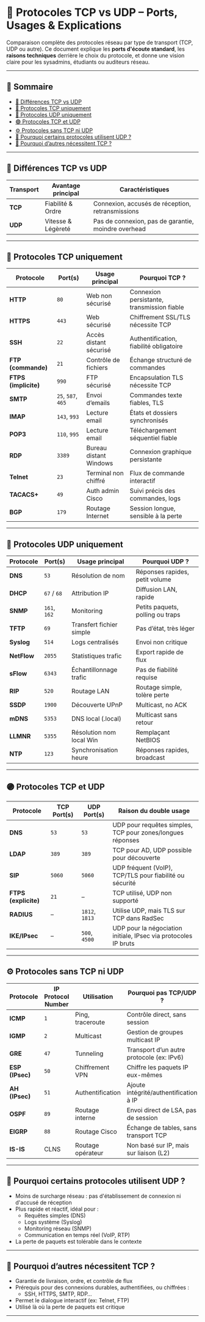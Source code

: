# 📡 Protocoles TCP vs UDP – Ports, Usages & Explications

Comparaison complète des protocoles réseau par type de transport (TCP, UDP ou autre). Ce document explique les **ports d'écoute standard**, les **raisons techniques** derrière le choix du protocole, et donne une vision claire pour les sysadmins, étudiants ou auditeurs réseau.

---

## 🧭 Sommaire

- [🔁 Différences TCP vs UDP](#-différences-tcp-vs-udp)
- [🔷 Protocoles TCP uniquement](#-protocoles-tcp-uniquement)
- [🔶 Protocoles UDP uniquement](#-protocoles-udp-uniquement)
- [🟣 Protocoles TCP et UDP](#-protocoles-tcp-et-udp)
- [⚙️ Protocoles sans TCP ni UDP](#️-protocoles-sans-tcp-ni-udp)
- [🧠 Pourquoi certains protocoles utilisent UDP ?](#-pourquoi-certains-protocoles-utilisent-udp-)
- [🔐 Pourquoi d’autres nécessitent TCP ?](#-pourquoi-dautres-nécessitent-tcp-)

---

## 🔁 Différences TCP vs UDP

| Transport | Avantage principal         | Caractéristiques |
|----------|-----------------------------|------------------|
| **TCP**  | Fiabilité & Ordre           | Connexion, accusés de réception, retransmissions |
| **UDP**  | Vitesse & Légèreté          | Pas de connexion, pas de garantie, moindre overhead |

---

## 🔷 Protocoles TCP uniquement

| Protocole | Port(s) | Usage principal | Pourquoi TCP ? |
|----------|--------|------------------|----------------|
| **HTTP**       | `80`           | Web non sécurisé       | Connexion persistante, transmission fiable |
| **HTTPS**      | `443`          | Web sécurisé           | Chiffrement SSL/TLS nécessite TCP |
| **SSH**        | `22`           | Accès distant sécurisé | Authentification, fiabilité obligatoire |
| **FTP (commande)** | `21`       | Contrôle de fichiers   | Échange structuré de commandes |
| **FTPS (implicite)** | `990`     | FTP sécurisé           | Encapsulation TLS nécessite TCP |
| **SMTP**       | `25`, `587`, `465` | Envoi d’emails      | Commandes texte fiables, TLS |
| **IMAP**       | `143`, `993`   | Lecture email          | États et dossiers synchronisés |
| **POP3**       | `110`, `995`   | Lecture email          | Téléchargement séquentiel fiable |
| **RDP**        | `3389`         | Bureau distant Windows | Connexion graphique persistante |
| **Telnet**     | `23`           | Terminal non chiffré   | Flux de commande interactif |
| **TACACS+**    | `49`           | Auth admin Cisco       | Suivi précis des commandes, logs |
| **BGP**        | `179`          | Routage Internet       | Session longue, sensible à la perte |

---

## 🔶 Protocoles UDP uniquement

| Protocole | Port(s) | Usage principal | Pourquoi UDP ? |
|----------|--------|------------------|----------------|
| **DNS**        | `53`           | Résolution de nom       | Réponses rapides, petit volume |
| **DHCP**       | `67` / `68`    | Attribution IP          | Diffusion LAN, rapide |
| **SNMP**       | `161`, `162`   | Monitoring              | Petits paquets, polling ou traps |
| **TFTP**       | `69`           | Transfert fichier simple| Pas d’état, très léger |
| **Syslog**     | `514`          | Logs centralisés        | Envoi non critique |
| **NetFlow**    | `2055`         | Statistiques trafic     | Export rapide de flux |
| **sFlow**      | `6343`         | Échantillonnage trafic  | Pas de fiabilité requise |
| **RIP**        | `520`          | Routage LAN             | Routage simple, tolère perte |
| **SSDP**       | `1900`         | Découverte UPnP         | Multicast, no ACK |
| **mDNS**       | `5353`         | DNS local (.local)      | Multicast sans retour |
| **LLMNR**      | `5355`         | Résolution nom local Win| Remplaçant NetBIOS |
| **NTP**        | `123`          | Synchronisation heure   | Réponses rapides, broadcast |

---

## 🟣 Protocoles TCP et UDP

| Protocole | TCP Port(s) | UDP Port(s) | Raison du double usage |
|----------|-------------|-------------|-------------------------|
| **DNS**        | `53`          | `53`          | UDP pour requêtes simples, TCP pour zones/longues réponses |
| **LDAP**       | `389`         | `389`         | TCP pour AD, UDP possible pour découverte |
| **SIP**        | `5060`        | `5060`        | UDP fréquent (VoIP), TCP/TLS pour fiabilité ou sécurité |
| **FTPS (explicite)** | `21`     | –             | TCP utilisé, UDP non supporté |
| **RADIUS**     | –             | `1812`, `1813`| Utilise UDP, mais TLS sur TCP dans RadSec |
| **IKE/IPsec**  | –             | `500`, `4500` | UDP pour la négociation initiale, IPsec via protocoles IP bruts |

---

## ⚙️ Protocoles sans TCP ni UDP

| Protocole | IP Protocol Number | Utilisation | Pourquoi pas TCP/UDP ? |
|----------|---------------------|-------------|-------------------------|
| **ICMP**      | `1`   | Ping, traceroute | Contrôle direct, sans session |
| **IGMP**      | `2`   | Multicast         | Gestion de groupes multicast IP |
| **GRE**       | `47`  | Tunneling         | Transport d’un autre protocole (ex: IPv6) |
| **ESP (IPsec)** | `50` | Chiffrement VPN   | Chiffre les paquets IP eux-mêmes |
| **AH (IPsec)** | `51` | Authentification  | Ajoute intégrité/authentification à IP |
| **OSPF**      | `89`  | Routage interne   | Envoi direct de LSA, pas de session |
| **EIGRP**     | `88`  | Routage Cisco     | Échange de tables, sans transport TCP |
| **IS-IS**     | CLNS  | Routage opérateur | Non basé sur IP, mais sur liaison (L2) |

---

## 🧠 Pourquoi certains protocoles utilisent UDP ?

- Moins de surcharge réseau : pas d'établissement de connexion ni d'accusé de réception
- Plus rapide et réactif, idéal pour :
  - Requêtes simples (DNS)
  - Logs système (Syslog)
  - Monitoring réseau (SNMP)
  - Communication en temps réel (VoIP, RTP)
- La perte de paquets est tolérable dans le contexte

---

## 🔐 Pourquoi d’autres nécessitent TCP ?

- Garantie de livraison, ordre, et contrôle de flux
- Prérequis pour des connexions durables, authentifiées, ou chiffrées :
  - SSH, HTTPS, SMTP, RDP…
- Permet le dialogue interactif (ex: Telnet, FTP)
- Utilisé là où la perte de paquets est critique

---

